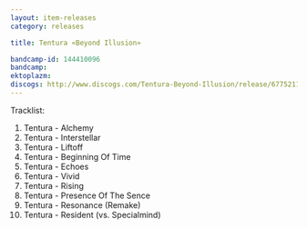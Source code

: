 ```yaml
---
layout: item-releases
category: releases

title: Tentura «Beyond Illusion»

bandcamp-id: 144410096
bandcamp: 
ektoplazm: 
discogs: http://www.discogs.com/Tentura-Beyond-Illusion/release/6775211
---
```


Tracklist:

01. Tentura - Alchemy
02. Tentura - Interstellar
03. Tentura - Liftoff
04. Tentura - Beginning Of Time
05. Tentura - Echoes
06. Tentura - Vivid
07. Tentura - Rising
08. Tentura - Presence Of The Sence
09. Tentura - Resonance (Remake)
10. Tentura - Resident (vs. Specialmind)